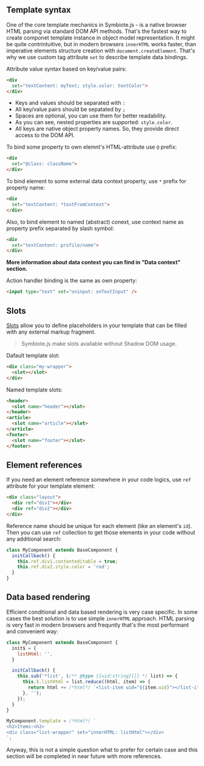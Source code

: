 ## Template syntax

One of the core template mechanics in Symbiote.js - is a native browser HTML parsing via standard DOM API methods. That's the fastest way to create componet template instance in object model representation. It might be quite contrintuitive, but in modern browsers `innerHTML` works faster, than imperative elements structure creation with `document.createElement`.
That's why we use custom tag attribute `set` to describe template data bindings.

Attribute value syntax based on key/value pairs:
```html
<div 
  set="textContent: myText; style.color: textColor">
</div>
```
* Keys and values should be separated with `:`
* All key/value pairs should be sepatated by `;`
* Spaces are optional, you can use them for better readability.
* As you can see, nested properties are supported: `style.color`.
* All keys are native object property names. So, they provide direct access to the DOM API.

To bind some property to own elemnt's HTML-attribute use `@` prefix:
```html
<div 
  set="@class: className">
</div>
```

To bind element to some external data context property, use `*` prefix for property name:
```html
<div 
  set="textContent: *textFromContext">
</div>
```

Also, to bind element to named (abstract) conext, use context name as property prefix separated by slash symbol:
```html
<div 
  set="textContent: profile/name">
</div>
```

**More information about data context you can find in "Data context" section.**

Action handler binding is the same as own property:
```html
<input type="text" set="oninput: onTextInput" />
```

## Slots

[Slots](https://developer.mozilla.org/en-US/docs/Web/HTML/Element/slot) allow you to define placeholders in your template that can be filled with any external markup fragment.

> Symbiote.js make slots available without Shadow DOM usage.

Dafault template slot:
```html
<div class="my-wrapper">
  <slot></slot>
</div>
```

Named template slots:
```html
<header>
  <slot name="header"></slot>
</header>
<article>
  <slot name="article"></slot>
</article>
<footer>
  <slot name="footer"></slot>
</footer>
```

## Element references

If you need an element reference somewhere in your code logics, use `ref` attribute for your template element:
```html
<div class="layout">
  <div ref="div1"></div>
  <div ref="div2"></div>
</div>
```
Reference name should be unique for each element (like an element's `id`).
Then you can use `ref` collection to get those elements in your code without any additional search:
```javascript
class MyComponent extends BaseComponent {
  initCallback() {
    this.ref.div1.contenteditable = true;
    this.ref.div2.style.color = 'red';
  }
}
```

## Data based rendering

Efficient conditional and data based rendering is very case specific. In some cases the best solution is to use simple `innerHTML` approach. HTML parsing is very fast in modern browsers and frequntly that's the most performant and convenient way:
```javascript
class MyComponent extends BaseComponent {
  init$ = {
    listHtml: '',
  }

  initCallback() {
    this.sub('*list', (/** @type {{uid:string}[]} */ list) => {
      this.$.listHtml = list.reduce((html, item) => {
        return html += /*html*/ `<list-item uid="${item.uid}"></list-item>`;
      }, '');
    });
  }
}

MyComponent.template = /*html*/ `
<h2>Items:<h2>
<div class="list-wrapper" set="innerHTML: listHtml"></div>
`;
```
Anyway, this is not a simple question what to prefer for certain case and this section will be completed in near future with more references.